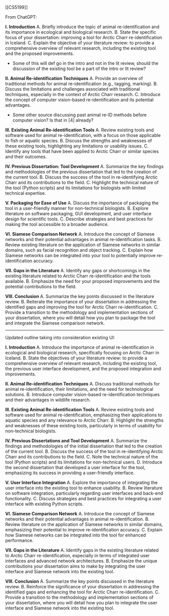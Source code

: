 [[CS5199]]

From ChatGPT:

**I. Introduction** 
A. Briefly introduce the topic of animal re-identification and its importance in ecological and biological research. 
B. State the specific focus of your dissertation: improving a tool for Arctic Charr re-identification in Iceland. 
C. Explain the objective of your literature review: to provide a comprehensive overview of relevant research, including the existing tool and the proposed improvements.

- Some of this will def go in the intro and not in the lit review, should the discussion of the existing tool be a part of the intro or lit review?

**II. Animal Re-identification Techniques** 
A. Provide an overview of traditional methods for animal re-identification (e.g., tagging, marking). 
B. Discuss the limitations and challenges associated with traditional techniques, especially in the context of Arctic Charr research. 
C. Introduce the concept of computer vision-based re-identification and its potential advantages.

- Some other source discussing past animal re-ID methods before computer vision? Is that in [4] already?

**III. Existing Animal Re-identification Tools** 
A. Review existing tools and software used for animal re-identification, with a focus on those applicable to fish or aquatic species. 
B. Discuss the strengths and weaknesses of these existing tools, highlighting any limitations or usability issues. 
C. Identify any tools that have been applied to Arctic Charr or similar species and their outcomes.

**IV. Previous Dissertation: Tool Development** 
A. Summarize the key findings and methodologies of the previous dissertation that led to the creation of the current tool. 
B. Discuss the success of the tool in re-identifying Arctic Charr and its contributions to the field. 
C. Highlight the technical nature of the tool (Python scripts) and its limitations for biologists with limited technical expertise.

**V. Packaging for Ease of Use** 
A. Discuss the importance of packaging the tool in a user-friendly manner for non-technical biologists. 
B. Explore literature on software packaging, GUI development, and user interface design for scientific tools. 
C. Describe strategies and best practices for making the tool accessible to a broader audience.

**VI. Siamese Comparison Network** 
A. Introduce the concept of Siamese networks and their potential advantages in animal re-identification tasks. 
B. Review existing literature on the application of Siamese networks in similar domains, such as facial recognition and object tracking. 
C. Explain how Siamese networks can be integrated into your tool to potentially improve re-identification accuracy.

**VII. Gaps in the Literature** 
A. Identify any gaps or shortcomings in the existing literature related to Arctic Charr re-identification and the tools available. 
B. Emphasize the need for your proposed improvements and the potential contributions to the field.

**VIII. Conclusion** 
A. Summarize the key points discussed in the literature review. 
B. Reiterate the importance of your dissertation in addressing the identified gaps and improving the tool for Arctic Charr re-identification. 
C. Provide a transition to the methodology and implementation sections of your dissertation, where you will detail how you plan to package the tool and integrate the Siamese comparison network.

----
Updated outline taking into consideration existing UI:

**I. Introduction** 
A. Introduce the importance of animal re-identification in ecological and biological research, specifically focusing on Arctic Charr in Iceland. 
B. State the objectives of your literature review: to provide a comprehensive overview of relevant research, including the existing tool, the previous user interface development, and the proposed integration and improvements.

**II. Animal Re-identification Techniques** 
A. Discuss traditional methods for animal re-identification, their limitations, and the need for technological solutions. 
B. Introduce computer vision-based re-identification techniques and their advantages in wildlife research.

**III. Existing Animal Re-identification Tools** 
A. Review existing tools and software used for animal re-identification, emphasizing their applications to aquatic species and any relevance to Arctic Charr. 
B. Highlight the strengths and weaknesses of these existing tools, particularly in terms of usability for non-technical biologists.

**IV. Previous Dissertations and Tool Development** 
A. Summarize the findings and methodologies of the initial dissertation that led to the creation of the current tool. 
B. Discuss the success of the tool in re-identifying Arctic Charr and its contributions to the field. 
C. Note the technical nature of the tool (Python scripts) and its limitations for non-technical users. 
D. Introduce the second dissertation that developed a user interface for the tool, emphasizing its success in providing a user-friendly interface.

**V. User Interface Integration** 
A. Explore the importance of integrating the user interface into the existing tool to enhance usability. 
B. Review literature on software integration, particularly regarding user interfaces and back-end functionality. 
C. Discuss strategies and best practices for integrating a user interface with existing Python scripts.

**VI. Siamese Comparison Network** 
A. Introduce the concept of Siamese networks and their potential advantages in animal re-identification. 
B. Review literature on the application of Siamese networks in similar domains, emphasizing their potential to improve re-identification accuracy. 
C. Explain how Siamese networks can be integrated into the tool for enhanced performance.

**VII. Gaps in the Literature** 
A. Identify gaps in the existing literature related to Arctic Charr re-identification, especially in terms of integrated user interfaces and advanced network architectures. 
B. Emphasize the unique contributions your dissertation aims to make by integrating the user interface and Siamese network into the existing tool.

**VIII. Conclusion** 
A. Summarize the key points discussed in the literature review. 
B. Reinforce the significance of your dissertation in addressing the identified gaps and enhancing the tool for Arctic Charr re-identification. 
C. Provide a transition to the methodology and implementation sections of your dissertation, where you will detail how you plan to integrate the user interface and Siamese network into the existing tool.